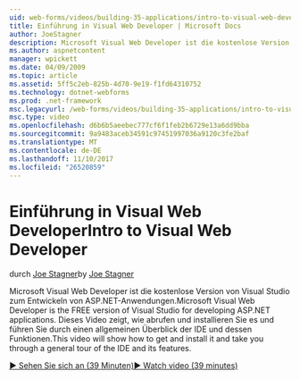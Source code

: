 ```yaml
---
uid: web-forms/videos/building-35-applications/intro-to-visual-web-developer
title: Einführung in Visual Web Developer | Microsoft Docs
author: JoeStagner
description: Microsoft Visual Web Developer ist die kostenlose Version von Visual Studio zum Entwickeln von ASP.NET-Anwendungen. Dieses Video zeigt, wie erhalten und installieren es "und" t...
ms.author: aspnetcontent
manager: wpickett
ms.date: 04/09/2009
ms.topic: article
ms.assetid: 5ff5c2eb-825b-4d70-9e19-f1fd64310752
ms.technology: dotnet-webforms
ms.prod: .net-framework
msc.legacyurl: /web-forms/videos/building-35-applications/intro-to-visual-web-developer
msc.type: video
ms.openlocfilehash: d6b6b5aeebec777cf6f1feb2b6729e13a6dd9bba
ms.sourcegitcommit: 9a9483aceb34591c97451997036a9120c3fe2baf
ms.translationtype: MT
ms.contentlocale: de-DE
ms.lasthandoff: 11/10/2017
ms.locfileid: "26520859"
---
```

<a name="intro-to-visual-web-developer"></a><span data-ttu-id="adb39-104">Einführung in Visual Web Developer</span><span class="sxs-lookup"><span data-stu-id="adb39-104">Intro to Visual Web Developer</span></span>
====================
<span data-ttu-id="adb39-105">durch [Joe Stagner](https://github.com/JoeStagner)</span><span class="sxs-lookup"><span data-stu-id="adb39-105">by [Joe Stagner](https://github.com/JoeStagner)</span></span>

<span data-ttu-id="adb39-106">Microsoft Visual Web Developer ist die kostenlose Version von Visual Studio zum Entwickeln von ASP.NET-Anwendungen.</span><span class="sxs-lookup"><span data-stu-id="adb39-106">Microsoft Visual Web Developer is the FREE version of Visual Studio for developing ASP.NET applications.</span></span> <span data-ttu-id="adb39-107">Dieses Video zeigt, wie abrufen und installieren Sie es und führen Sie durch einen allgemeinen Überblick der IDE und dessen Funktionen.</span><span class="sxs-lookup"><span data-stu-id="adb39-107">This video will show how to get and install it and take you through a general tour of the IDE and its features.</span></span>

[<span data-ttu-id="adb39-108">&#9654; Sehen Sie sich an (39 Minuten)</span><span class="sxs-lookup"><span data-stu-id="adb39-108">&#9654; Watch video (39 minutes)</span></span>](https://channel9.msdn.com/Blogs/ASP-NET-Site-Videos/intro-to-visual-web-developer)
